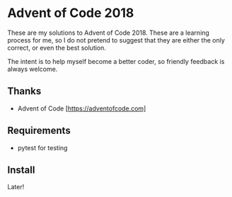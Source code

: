 # Advent of Code 2018

These are my solutions to Advent of Code 2018. These are a learning process 
for me, so I do not pretend to suggest that they are either the only 
correct, or even the best solution.
 
The intent is to help myself become a better coder, so friendly feedback is 
always welcome.

## Thanks

* Advent of Code [https://adventofcode.com]

## Requirements

* pytest for testing

## Install

Later!